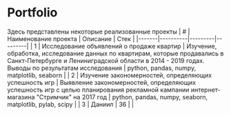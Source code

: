 # Portfolio

Здесь представлены некоторые реализованные проекты
|  # | Наименование проекта | Описание | Стек |
|-------|----------|---------|---------|
| 1     | Исследование объявлений о продаже квартир | Изучение, обработка, исследование данных по квартирам, которые продавались в Санкт-Петербурге и Лениниградской области в 2014 - 2019 годах. Выводы по результатам исследования | python, pandas, numpy, matplotlib, seaborn |
| 2     | Изучение закономерностей, определяющих успешность игр | Выявление закономерностей, определяющих успешность игр с целью планирования рекламной кампании интернет-магазина "Стримчик" на 2017 год | python, pandas, numpy, seaborn, matplotlib, pylab, scipy |
| 3     | Даниил   | 36      |         |
